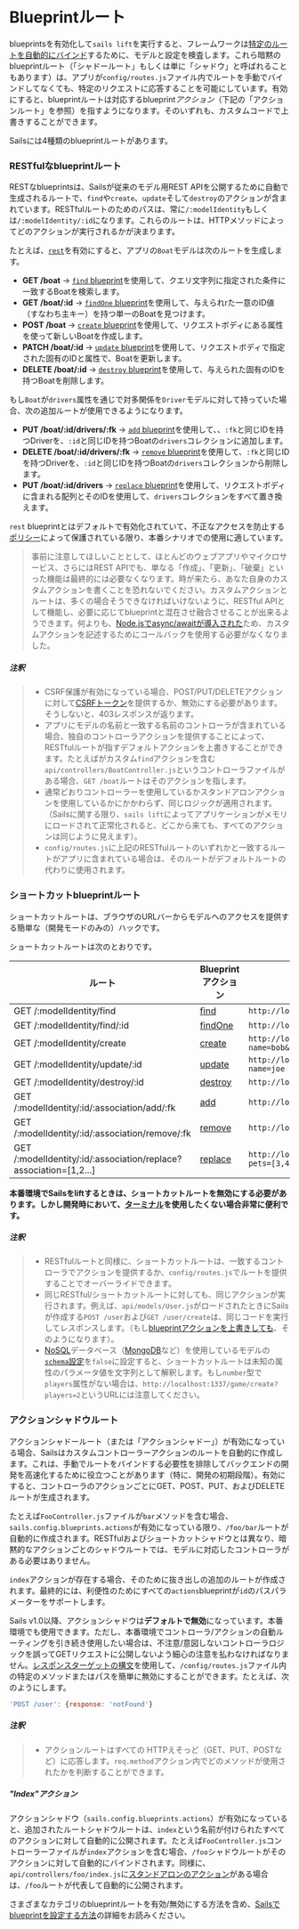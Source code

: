 # Blueprintルート

blueprintsを有効化して`sails lift`を実行すると、フレームワークは[特定のルートを自動的にバインド](https://sailsguides.jp/doc/concepts/Routes)するために、モデルと設定を検査します。これら暗黙のblueprintルート（「シャドールート」もしくは単に「シャドウ」と呼ばれることもあります）は、アプリが`config/routes.js`ファイル内でルートを手動でバインドしてなくても、特定のリクエストに応答することを可能にしています。有効にすると、blueprintルートは対応するblueprint*アクション*（下記の「アクションルート」を参照）を指すようになります。そのいずれも、カスタムコードで上書きすることができます。

Sailsには4種類のblueprintルートがあります。

### RESTfulなblueprintルート

RESTなblueprintsは、Sailsが従来のモデル用REST APIを公開するために自動で生成されるルートで、`find`や`create`、`update`そして`destroy`のアクションが含まれています。RESTfulルートのためのパスは、常に`/:modelIdentity`もしくは`/:modelIdentity/:id`になります。これらのルートは、HTTPメソッドによってどのアクションが実行されるかが決まります。

たとえば、[`rest`](https://sailsguides.jp/doc/reference/configuration/sails-config-blueprints#?routerelated-settings)を有効にすると、アプリの`Boat`モデルは次のルートを生成します。

+ **GET /boat** -> [`find` blueprint](https://sailsguides.jp/doc/reference/blueprint-api/find-where)を使用して、クエリ文字列に指定された条件に一致するBoatを検索します。
+ **GET /boat/:id** -> [`findOne` blueprint](https://sailsguides.jp/doc/reference/blueprint-api/find-one)を使用して、与えられrた一意のID値（すなわち主キー）を持つ単一のBoatを見つけます。
+ **POST /boat** -> [`create` blueprint](https://sailsguides.jp/doc/reference/blueprint-api/create)を使用して、リクエストボディにある属性を使って新しいBoatを作成します。
+ **PATCH /boat/:id** -> [`update` blueprint](https://sailsguides.jp/doc/reference/blueprint-api/update)を使用して、リクエストボディで指定された固有のIDと属性で、Boatを更新します。
+ **DELETE /boat/:id** -> [`destroy` blueprint](https://sailsguides.jp/doc/reference/blueprint-api/destroy)を使用して、与えられた固有のIDを持つBoatを削除します。


もし`Boat`が`drivers`属性を通じで対多関係を`Driver`モデルに対して持っていた場合、次の追加ルートが使用できるようになります。

+ **PUT /boat/:id/drivers/:fk** -> [`add` blueprint](https://sailsguides.jp/doc/reference/blueprint-api/add-to)を使用して、、`:fk`と同じIDを持つDriverを、`:id`と同じIDを持つBoatの`drivers`コレクションに追加します。
+ **DELETE /boat/:id/drivers/:fk** -> [`remove` blueprint](https://sailsguides.jp/doc/reference/blueprint-api/remove-from)を使用して、`:fk`と同じIDを持つDriverを、`:id`と同じIDを持つBoatの`drivers`コレクションから削除します。
+ **PUT /boat/:id/drivers** -> [`replace` blueprint](https://sailsguides.jp/doc/reference/blueprint-api/replace)を使用して、リクエストボディに含まれる配列とそのIDを使用して、`drivers`コレクションをすべて置き換えます。

`rest` blueprintとはデフォルトで有効化されていて、不正なアクセスを防止する[ポリシー](https://sailsguides.jp/doc/concepts/Policies)によって保護されている限り、本番シナリオでの使用に適しています。

> 事前に注意してほしいこととして、ほとんどのウェブアプリやマイクロサービス、さらにはREST APIでも、単なる「作成」、「更新」、「破棄」といった機能は最終的には必要なくなります。時が来たら、あなた自身のカスタムアクションを書くことを恐れないでください。カスタムアクションとルートは、多くの場合そうできなければいけないように、RESTful APIとして機能し、必要に応じてblueprintと混在させ融合させることが出来るようできます。何よりも、[Node.jsでasync/awaitが導入された](https://gist.github.com/mikermcneil/c1028d000cc0cc8bce995a2a82b29245)ため、カスタムアクションを記述するためにコールバックを使用する必要がなくなりました。

<!--
If we keep this, we should find a way to word it better:
In fact, unless you're already familiar with how to customize blueprints in Sails, it's usually a good idea to lean towards using custom actions any time you find yourself unsure whether to continue with REST blueprints or switch to a custom action for a particular feature, it's usually a good idea to lean towards custom actions.
-->

##### 注釈

> + CSRF保護が有効になっている場合、POST/PUT/DELETEアクションに対して[CSRFトークン](https://sailsguides.jp/doc/concepts/security/csrf)を提供するか、無効にする必要があります。そうしないと、403レスポンスが返ります。
> + アプリにモデルの名前と一致する名前のコントローラが含まれている場合、独自のコントローラアクションを提供することによって、RESTfulルートが指すデフォルトアクションを上書きすることができます。たとえばがカスタム`find`アクションを含む`api/controllers/BoatController.js`というコントローラファイルがある場合、`GET /boat`ルートはそのアクションを指します。
> + 通常どおりコントローラーを使用しているかスタンドアロンアクションを使用しているかにかかわらず、同じロジックが適用されます。（Sailsに関する限り、`sails lift`によってアプリケーションがメモリにロードされて正常化されると、どこから来ても、すべてのアクションは同じように見えます）。
> + `config/routes.js`に上記のRESTfulルートのいずれかと一致するルートがアプリに含まれている場合は、そのルートがデフォルトルートの代わりに使用されます。

### ショートカットblueprintルート

ショートカットルートは、ブラウザのURLバーからモデルへのアクセスを提供する簡単な（開発モードのみの）ハックです。

ショートカットルートは次のとおりです。

| ルート | Blueprintアクション | URL例 |
| ----- | ----------------------- | ------- |
| GET /:modelIdentity/find | [find](https://sailsguides.jp/doc/reference/blueprint-api/find-where) | `http://localhost:1337/user/find?name=bob`
| GET /:modelIdentity/find/:id | [findOne](https://sailsguides.jp/doc/reference/blueprint-api/find-one) | `http://localhost:1337/user/find/123`
| GET /:modelIdentity/create | [create](https://sailsguides.jp/doc/reference/blueprint-api/create) | `http://localhost:1337/user/create?name=bob&age=18`
| GET /:modelIdentity/update/:id | [update](https://sailsguides.jp/doc/reference/blueprint-api/update) | `http://localhost:1337/user/update/123?name=joe`
| GET /:modelIdentity/destroy/:id | [destroy](https://sailsguides.jp/doc/reference/blueprint-api/destroy) | `http://localhost:1337/user/destroy/123`
| GET /:modelIdentity/:id/:association/add/:fk | [add](https://sailsguides.jp/doc/reference/blueprint-api/add-to) | `http://localhost:1337/user/123/pets/add/3`
| GET /:modelIdentity/:id/:association/remove/:fk | [remove](https://sailsguides.jp/doc/reference/blueprint-api/remove-from) | `http://localhost:1337/user/123/pets/remove/3`
| GET /:modelIdentity/:id/:association/replace?association=[1,2...] | [replace](https://sailsguides.jp/doc/reference/blueprint-api/replace) | `http://localhost:1337/user/123/pets/replace?pets=[3,4]`

**本番環境でSailsをliftするときは、ショートカットルートを無効にする必要があります。しかし開発時において、[ターミナル](https://sailsguides.jp/doc/reference/command-line-interface/sails-console)を使用したくない場合非常に便利です。**

##### 注釈

> + RESTfulルートと同様に、ショートカットルートは、一致するコントローラでアクションを提供するか、`config/routes.js`でルートを提供することでオーバーライドできます。
> + 同じRESTful/ショートカットルートに対しても、同じアクションが実行されます。例えば、`api/models/User.js`がロードされたときにSailsが作成する`POST /user`および`GET /user/create`は、同じコードを実行してレスポンスします。（もし[blueprintアクションを上書きしても](https://sailsguides.jp/doc/reference/blueprint-api#?overriding-blueprints)、そのようになります）。
> + <a href="https://en.wikipedia.org/wiki/NoSQL" target="_blank">NoSQL</a>データベース（<a href="https://docs.mongodb.com/" target="_blank">MongoDB</a>など）を使用しているモデルの[`schema`設定](https://sailsguides.jp/doc/concepts/models-and-orm/model-settings#?schema)を`false`に設定すると、ショートカットルートは未知の属性のパラメータ値を文字列として解釈します。もし`number`型で`players`属性がない場合は、`http://localhost:1337/game/create?players=2`というURLには注意してください。

### アクションシャドウルート

アクションシャドールート（または「アクションシャドー」）が有効になっている場合、Sailsはカスタムコントローラーアクションのルートを自動的に作成します。これは、手動でルートをバインドする必要性を排除してバックエンドの開発を高速化するために役立つことがあります（特に、開発の初期段階）。有効にすると、コントローラのアクションごとにGET、POST、PUT、およびDELETEルートが生成されます。

たとえば`FooController.js`ファイルが`bar`メソッドを含む場合、`sails.config.blueprints.actions`が有効になっている限り、`/foo/bar`ルートが自動的に作成されます。RESTfulおよびショートカットシャドウとは異なり、暗黙的なアクションごとのシャドウルートでは、モデルに対応したコントローラがある必要はありません。

`index`アクションが存在する場合、そのために抜き出しの追加のルートが作成されます。最終的には、利便性のためにすべての`actions`blueprintが`id`のパスパラメーターをサポートします。

Sails v1.0以降、アクションシャドウは**デフォルトで無効**になっています。本番環境でも使用できます。ただし、本番環境でコントローラ/アクションの自動ルーティングを引き続き使用したい場合は、不注意/意図しないコントローラロジックを誤ってGETリクエストに公開しないよう細心の注意を払わなければなりません。[レスポンスターゲットの構文](https://sailsguides.jp/doc/concepts/routes/custom-routes#?response-target-syntax)を使用して、`/config/routes.js`ファイル内の特定のメソッドまたはパスを簡単に無効にすることができます。たとえば、次のようにします。

```javascript
'POST /user': {response: 'notFound'}
```

##### 注釈

> + アクションルートはすべての HTTPえそっど（GET、PUT、POSTなど）に応答します。`req.method`アクション内でどのメソッドが使用されたかを判断することができます。

##### "Index"アクション

アクションシャドウ（`sails.config.blueprints.actions`）が有効になっていると、追加されたルートシャドウルートは、`index`という名前が付けられたすべてのアクションに対して自動的に公開されます。たとえば`FooController.js`コントローラーファイルが`index`アクションを含む場合、`/foo`シャドウルートがそのアクションに対して自動的にバインドされます。同様に、`api/controllers/foo/index.js`に[スタンドアロンのアクション](https://sailsguides.jp/doc/concepts/actions-and-controllers#?standalone-actions)がある場合は、`/foo`ルートが代表して自動的に公開されます。

<!--
TODO: check on this (it's unclear what point it was trying to get across):

> Note:  Action shadows come with a special exception for top-level standalone actions.  For example, if you have a standalone action at `api/controllers/index.js`, it will be bound to a `/` shadow route automatically.

-->

さまざまなカテゴリのblueprintルートを有効/無効にする方法を含め、[Sailsでblueprintを設定する方法](https://sailsguides.jp/doc/reference/configuration/sails-config-blueprints)の詳細をお読みください。

<docmeta name="displayName" value="Blueprintルート">
